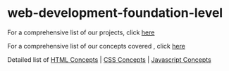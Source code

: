 # web-development-foundation-level

For a comprehensive list of our projects, click [here](00-2-projects-list.html)

For a comprehensive list of our concepts covered , click [here](00-4-concepts-covered.html)

Detailed list of [HTML Concepts](00-5-html-concepts.html) | [CSS Concepts](00-6-css-concepts.html) | [Javascript Concepts](00-7-js-concepts.html)
